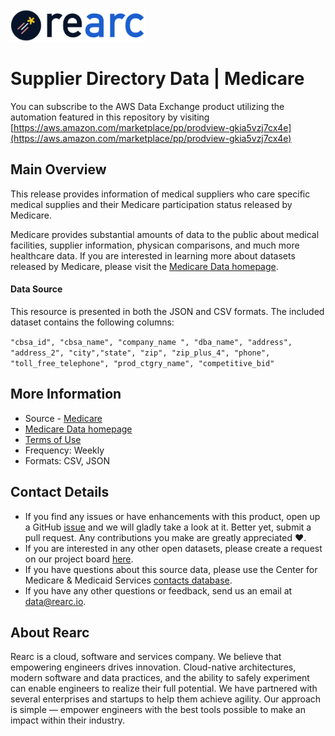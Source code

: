 <a href="https://www.rearc.io/data/">
<img src="./rearc_logo_rgb.png" alt="Rearc Logo" title="Rearc Logo" height="52" />
</a>

Supplier Directory Data | Medicare
=========================
You can subscribe to the AWS Data Exchange product utilizing the automation featured in this repository by visiting 
[https://aws.amazon.com/marketplace/pp/prodview-gkia5vzj7cx4e](https://aws.amazon.com/marketplace/pp/prodview-gkia5vzj7cx4e)

Main Overview
-------------

This release provides information of medical suppliers who care specific medical supplies and their Medicare participation status released by Medicare.

Medicare provides substantial amounts of data to
the public about medical facilities, supplier information, physican comparisons, and much more healthcare data. If you are interested in learning more about datasets released
by Medicare, please visit the [Medicare Data homepage](https://data.medicare.gov/).

#### Data Source

This resource is presented in both the JSON and CSV formats. The
included dataset contains the following columns:

`"cbsa_id", "cbsa_name", "company_name
", "dba_name", "address", "address_2", "city","state", "zip", "zip_plus_4", "phone", "toll_free_telephone", "prod_ctgry_name", "competitive_bid" `

More Information
----------------

-   Source - [Medicare](https://data.medicare.gov/Supplier-Directory/Supplier-Directory-Data/ct36-nrcq)
-   [Medicare Data homepage](https://data.medicare.gov/)
-   [Terms of Use](https://www.usa.gov/government-works) 
-   Frequency: Weekly
-   Formats: CSV, JSON

Contact Details
---------------

-   If you find any issues or have enhancements with this product, open
    up a GitHub
    [issue](https://github.com/rearc-data/supplier-directory/issues)
    and we will gladly take a look at it. Better yet, submit a pull
    request. Any contributions you make are greatly appreciated :heart:.
-   If you are interested in any other open datasets, please create a
    request on our project board
    [here](https://github.com/rearc-data/covid-datasets-aws-data-exchange/projects/1).
-   If you have questions about this source data, please use the
    Center for Medicare & Medicaid Services [contacts database](https://www.cms.gov/apps/contacts/).
-   If you have any other questions or feedback, send us an email at
    data@rearc.io.

About Rearc
-----------

Rearc is a cloud, software and services company. We believe that
empowering engineers drives innovation. Cloud-native architectures,
modern software and data practices, and the ability to safely experiment
can enable engineers to realize their full potential. We have partnered
with several enterprises and startups to help them achieve agility. Our
approach is simple — empower engineers with the best tools possible to
make an impact within their industry.
